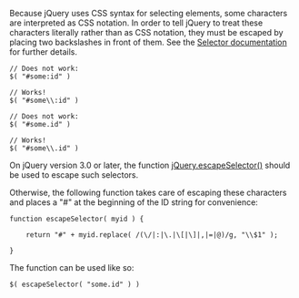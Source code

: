 <script>{
	"title": "How do I select an element by an ID that has characters used in CSS notation?"
}</script>

Because jQuery uses CSS syntax for selecting elements, some characters are interpreted as CSS notation. In order to tell jQuery to treat these characters literally rather than as CSS notation, they must be escaped by placing two backslashes in front of them. See the [Selector documentation](http://api.jquery.com/category/selectors/) for further details.

```
// Does not work:
$( "#some:id" )

// Works!
$( "#some\\:id" )

// Does not work:
$( "#some.id" )

// Works!
$( "#some\\.id" )
```

On jQuery version 3.0 or later, the function [jQuery.escapeSelector()](https://api.jquery.com/jQuery.escapeSelector/) should be used to escape such selectors.

Otherwise, the following function takes care of escaping these characters and places a "#" at the beginning of the ID string for convenience:

```
function escapeSelector( myid ) {

	return "#" + myid.replace( /(\/|:|\.|\[|\]|,|=|@)/g, "\\$1" );

}
```

The function can be used like so:

```
$( escapeSelector( "some.id" ) )
```

